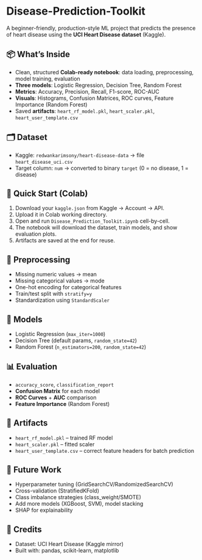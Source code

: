 # Disease-Prediction-Toolkit
A beginner-friendly, production-style ML project that predicts the presence of heart disease using the **UCI Heart Disease dataset** (Kaggle).
## 📦 What’s Inside
- Clean, structured **Colab-ready notebook**: data loading, preprocessing, model training, evaluation
- **Three models**: Logistic Regression, Decision Tree, Random Forest
- **Metrics**: Accuracy, Precision, Recall, F1-score, ROC-AUC
- **Visuals**: Histograms, Confusion Matrices, ROC curves, Feature Importance (Random Forest)
- Saved **artifacts**: `heart_rf_model.pkl`, `heart_scaler.pkl`, `heart_user_template.csv`

## 🗂 Dataset
- Kaggle: `redwankarimsony/heart-disease-data` → file `heart_disease_uci.csv`
- Target column: `num` → converted to binary `target` (0 = no disease, 1 = disease)

## 🚀 Quick Start (Colab)
1. Download your `kaggle.json` from Kaggle → Account → API.
2. Upload it in Colab working directory.
3. Open and run `Disease_Prediction_Toolkit.ipynb` cell-by-cell.
4. The notebook will download the dataset, train models, and show evaluation plots.
5. Artifacts are saved at the end for reuse.

## 🧹 Preprocessing
- Missing numeric values → mean
- Missing categorical values → mode
- One-hot encoding for categorical features
- Train/test split with `stratify=y`
- Standardization using `StandardScaler`

## 🧠 Models
- Logistic Regression (`max_iter=1000`)
- Decision Tree (default params, `random_state=42`)
- Random Forest (`n_estimators=200`, `random_state=42`)

## 📊 Evaluation
- `accuracy_score`, `classification_report`
- **Confusion Matrix** for each model
- **ROC Curves** + **AUC** comparison
- **Feature Importance** (Random Forest)

## 💾 Artifacts
- `heart_rf_model.pkl` – trained RF model
- `heart_scaler.pkl` – fitted scaler
- `heart_user_template.csv` – correct feature headers for batch prediction
## 🌱 Future Work
- Hyperparameter tuning (GridSearchCV/RandomizedSearchCV)
- Cross-validation (StratifiedKFold)
- Class imbalance strategies (class_weight/SMOTE)
- Add more models (XGBoost, SVM), model stacking
- SHAP for explainability

## 🙌 Credits
- Dataset: UCI Heart Disease (Kaggle mirror)
- Built with: pandas, scikit-learn, matplotlib
